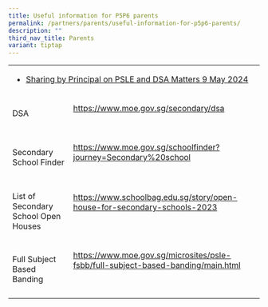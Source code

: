 ```yaml
---
title: Useful information for P5P6 parents
permalink: /partners/parents/useful-information-for-p5p6-parents/
description: ""
third_nav_title: Parents
variant: tiptap
---
```

<table style="minWidth: 50px">
<colgroup>
<col>
<col>
</colgroup>
<tbody>
<tr>
<td rowspan="1" colspan="2">
<ul data-tight="true" class="tight">
<li>
<p><a href="/files/Sharing_by_Principal_on_PSLE_and_DSA_Matters_9_May_2024.pdf" rel="noopener noreferrer nofollow" target="_blank">Sharing by Principal on PSLE and DSA Matters 9 May 2024</a>
</p>
</li>
</ul>
<p></p>
</td>
</tr>
<tr>
<td rowspan="1" colspan="1">
<p>DSA</p>
</td>
<td rowspan="1" colspan="1">
<p><a href="https://www.moe.gov.sg/secondary/dsa" rel="noopener noreferrer nofollow" target="_blank">https://www.moe.gov.sg/secondary/dsa</a> 
<br>
<br>
</p>
</td>
</tr>
<tr>
<td rowspan="1" colspan="1">
<p>Secondary School Finder</p>
</td>
<td rowspan="1" colspan="1">
<p><a href="https://www.moe.gov.sg/schoolfinder?journey=Secondary%20school" rel="noopener noreferrer nofollow" target="_blank">https://www.moe.gov.sg/schoolfinder?journey=Secondary%20school</a> 
<br>
<br>
</p>
</td>
</tr>
<tr>
<td rowspan="1" colspan="1">
<p>List of Secondary School Open Houses</p>
</td>
<td rowspan="1" colspan="1">
<p><a href="https://www.schoolbag.edu.sg/story/open-house-for-secondary-schools-2023" rel="noopener noreferrer nofollow" target="_blank">https://www.schoolbag.edu.sg/story/open-house-for-secondary-schools-2023</a>
</p>
<p>&nbsp;</p>
</td>
</tr>
<tr>
<td rowspan="1" colspan="1">
<p>Full Subject Based Banding</p>
</td>
<td rowspan="1" colspan="1">
<p><a href="https://www.moe.gov.sg/microsites/psle-fsbb/full-subject-based-banding/main.html" rel="noopener noreferrer nofollow" target="_blank">https://www.moe.gov.sg/microsites/psle-fsbb/full-subject-based-banding/main.html</a>
</p>
<p>&nbsp;</p>
</td>
</tr>
</tbody>
</table>
<p></p>